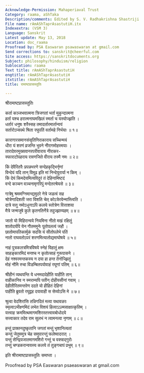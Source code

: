 ```yaml
---
Acknowledge-Permission: Mahaperiaval Trust
Category: raama, aShTaka
Description/comments: Edited by S. V. Radhakrishna Shastriji
File name: rAmAShTaprAsastutiH.itx
Indexextra: (VSM 3)
Language: Sanskrit
Latest update: May 13, 2018
Location: doc_raama
Proofread by: PSA Easwaran psawaswaran at gmail.com
Send corrections to: sanskrit@cheerful.com
Site access: https://sanskritdocuments.org
Subject: philosophy/hinduism/religion
Sublocation: raama
Text title: rAmAShTaprAsastutiH
engtitle: rAmAShTaprAsastutiH
itxtitle: rAmAShTaprAsastutiH
title: रामाष्टप्रासस्तुतिः

---
```

  
 श्रीरामाष्टप्रासस्तुतिः   
  
कर्ता कञ्जभवात्मना त्रिजगतां भर्ता मुकुन्दात्मना  
हर्ता यश्च हरात्मनाघमखिलं स्मर्ता च यस्योज्झति ।  
धर्तारं धनुषः शरैस्सह तमादर्तारमार्तान्वयं  
सर्तारोऽप्यपथे श्रिता रघुपतिं वर्तामहे निर्भयाः ॥ १॥  
  
कारागारसमानसंसृतिनिराकाराय सच्चिन्मयं  
धीरा यं शरणं व्रजन्ति भुवने नीरागमोहस्मयाः ।  
तारादेवरमुख्यवानरपरीवाराय नीराकर-  
स्फाराटोपहराय रावणजिते वीराय तस्मै नमः ॥ २॥  
  
किं देवैरितरैः प्रपन्नभरणे सन्देहकृद्भिर्नृणां  
विन्देयं यदि तान् विमूढ इति मां निन्देयुरार्या न किम् ।  
किं देयं किमदेयमित्यविदुरं तं देहिनामिष्टदं  
वन्दे कञ्चन वञ्चनामृगरिपुं मन्देतरश्रेयसे ॥ ३॥  
  
गात्रेषु श्रममग्निमान्द्यमुदरे नेत्रे जडत्वं सह  
श्रोत्रेणादिशती जरा विशति चेत् कोऽत्रेरयेन्मास्त्विति ।  
दात्रे यत्तु नमोऽधुनाऽपि कलये स्तोत्रेण वित्ताशया  
मैत्रे जन्मजुषे कुले कृतनतिर्नेत्रे तदुज्झाम्यहम् ॥ ४॥  
  
जातो यो मिहिरान्वये नियमिना नीतो मखं रक्षितुं  
शातोदर्यपि येन गौतममुनेः पूतोपलत्वं जहौ ।  
छातोमापतिकार्मुकं सदसि यं सीतोपलेभे पतिं  
नातो राघवतोऽपरं शरणमित्यातोद्यमाघोषये ॥ ५॥  
  
नाहं पुत्रकलत्रमित्रविषये स्नेहं विहातुं क्षमः  
साहङ्कारमिदं मनश्च न कृतोत्साहं गुरूपासने ।  
देहं नश्वरमन्तकस्य न दया हा हन्त तेनोज्झितुं  
मोहं नौमि रुचा विडम्बितपयोवाहं रघूणां पतिम् ॥ ६॥  
  
श्रीहीनं व्यथयन्ति ये धनमदादेहीति याहीति तान्  
वाहीकानिव न स्मराम्यपि पतीन् दोहीयसीनां गवाम् ।  
देहीतीरितमन्तरेण ददते यो हीहितं देहिनां  
पाहीति ब्रुवतो रघूद्वह दयावाही स सेव्योऽसि मे ॥ ७॥  
  
श्रुत्वा वेदशिरांसि तन्निगदितं मत्वा यथावन्नरः  
स्मृत्वाऽभीक्ष्णमिदं लभेत विशयं हित्वाऽऽत्मसाक्षात्कृतिम् ।  
यत्त्वाह क्रममित्थमागमशिरस्तत्त्वावबोधोदये  
सत्त्वाकार तदेव राम सुलभं न त्वामनत्वा नृणाम् ॥ ८॥  
  
हन्तुं प्राक्तनदुष्कृतानि जगतां मन्तुं भृशानित्यतां  
कन्तुं जेतुममुत्र चेह समुपारन्तुं फलेष्वादरात् ।  
यन्तुं सेन्द्रियजातमागमशिरो गन्तुं च वक्त्राद्गुरोः  
तन्तुं चण्डकरान्वयस्य कलये तं तुङ्गचापं प्रभुम् ॥ ९॥  
  
इति श्रीरामाष्टप्रासस्तुतिः समाप्ता ।  
  
  
Proofread by PSA Easwaran psaeaswaran at gmail.com  
  
